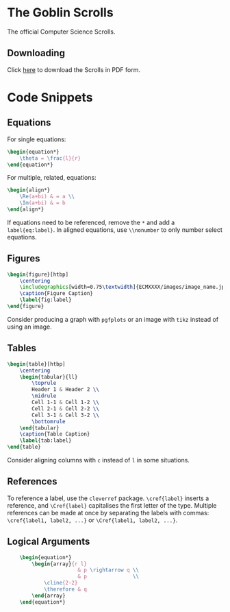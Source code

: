 # The Goblin Scrolls

The official Computer Science Scrolls.

## Downloading

Click [here](https://gitlab.com/kitdacatsun/goblin-scrolls/-/jobs/artifacts/master/download?job=build) to download the Scrolls in PDF form.

# Code Snippets

## Equations

For single equations:

```tex
\begin{equation*}
    \theta = \frac{l}{r}
\end{equation*}
```

For multiple, related, equations:

```tex
\begin{align*}
    \Re(a+bi) & = a \\
    \Im(a+bi) & = b
\end{align*}
```

If equations need to be referenced, remove the `*` and add a `label{eq:label}`. In aligned equations, use `\\nonumber` to only number select equations.

## Figures

```tex
\begin{figure}[htbp]
    \centering
    \includegraphics[width=0.75\textwidth]{ECMXXXX/images/image_name.jpg}
    \caption{Figure Caption}
    \label{fig:label}
\end{figure}
```

Consider producing a graph with `pgfplots` or an image with `tikz` instead of using an image.

## Tables

```tex
\begin{table}[htbp]
    \centering
    \begin{tabular}{ll}
        \toprule
        Header 1 & Header 2 \\
        \midrule
        Cell 1-1 & Cell 1-2 \\
        Cell 2-1 & Cell 2-2 \\
        Cell 3-1 & Cell 3-2 \\
        \bottomrule
    \end{tabular}
    \caption{Table Caption}
    \label{tab:label}
\end{table}
```

Consider aligning columns with `c` instead of `l` in some situations.

## References

To reference a label, use the `cleverref` package. `\cref{label}` inserts a reference, and `\Cref{label}` capitalises the first letter of the type. Multiple references can be made at once by separating the labels with commas: `\cref{label1, label2, ...}` or `\Cref{label1, label2, ...}`.

## Logical Arguments

```tex
    \begin{equation*}
        \begin{array}{r l}
                       & p \rightarrow q \\
                       & p               \\
            \cline{2-2}
            \therefore & q
        \end{array}
    \end{equation*}
```

